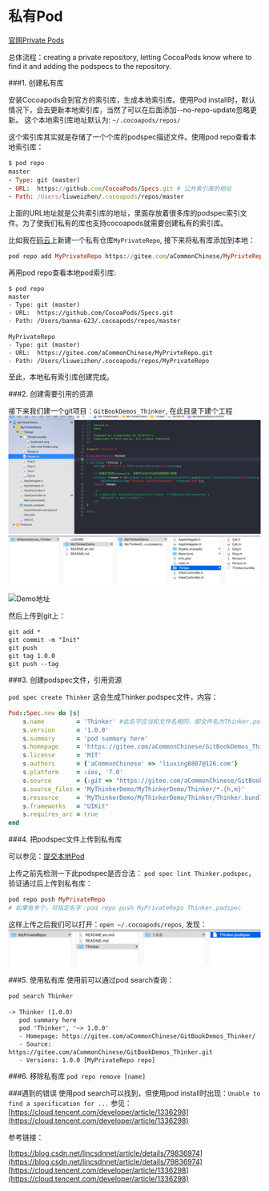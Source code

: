 # 私有Pod

[官网Private Pods](http://guides.cocoapods.org/making/private-cocoapods.html)

总体流程：creating a private repository, letting CocoaPods know where to find it and adding the podspecs to the repository.

###1. 创建私有库

安装Cocoapods会到官方的索引库，生成本地索引库。使用Pod install时，默认情况下，会去更新本地索引库，当然了可以在后面添加--no-repo-update忽略更新。
这个本地索引库地址默认为: `~/.cocoapods/repos/`

这个索引库其实就是存储了一个个库的podspec描述文件。使用pod repo查看本地索引库：

```ruby
$ pod repo
master
- Type: git (master)
- URL:  https://github.com/CocoaPods/Specs.git # 公共索引库的地址
- Path: /Users/liuweizhen/.cocoapods/repos/master
```

上面的URL地址就是公共索引库的地址，里面存放着很多库的podspec索引文件。为了使我们私有的库也支持cocoapods就需要创建私有的索引库。

比如我在[码云](https://gitee.com/)上新建一个私有仓库`MyPrivateRepo`, 接下来将私有库添加到本地：

```ruby
pod repo add MyPrivateRepo https://gitee.com/aCommonChinese/MyPrivteRepo.git
```

再用pod repo查看本地pod索引库:

```
$ pod repo
master
- Type: git (master)
- URL:  https://github.com/CocoaPods/Specs.git
- Path: /Users/banma-623/.cocoapods/repos/master

MyPrivateRepo
- Type: git (master)
- URL:  https://gitee.com/aCommonChinese/MyPrivteRepo.git
- Path: /Users/liuweizhen/.cocoapods/repos/MyPrivateRepo
```

至此，本地私有索引库创建完成。

###2. 创建需要引用的资源

接下来我们建一个git项目：`GitBookDemos_Thinker`, 在此目录下建个工程
![](images/2.png)
![](images/3.png)

![Demo地址](https://gitee.com/aCommonChinese/GitBookDemos_Thinker.git)

然后上传到git上：
```
git add *
git commit -m "Init"
git push
git tag 1.0.0
git push --tag
```

###3. 创建podspec文件，引用资源

`pod spec create Thinker`
这会生成Thinker.podspec文件，内容：

```ruby
Pod::Spec.new do |s|
    s.name         = 'Thinker' #此名字应当和文件名相同，即文件名为Thinker.podspec, 此name当为Thinker
    s.version      = '1.0.0'
    s.summary      = 'pod summary here'
    s.homepage     = 'https://gitee.com/aCommonChinese/GitBookDemos_Thinker/'
    s.license      = 'MIT'
    s.authors      = {'aCommonChinese' => 'liuxing8807@126.com'}
    s.platform     = :ios, '7.0'
    s.source       = {:git => "https://gitee.com/aCommonChinese/GitBookDemos_Thinker.git", :tag => s.version}
    s.source_files = 'MyThinkerDemo/MyThinkerDemo/Thinker/*.{h,m}'
    s.resource     = 'MyThinkerDemo/MyThinkerDemo/Thinker/Thinker.bundle'
    s.frameworks   = "UIKit"
    s.requires_arc = true
end
```

###4. 把podspec文件上传到私有库

可以参见：<a href="#file:///提交本地Pod.html">提交本地Pod</a>

上传之前先检测一下此podspec是否合法：
`pod spec lint Thinker.podspec`，验证通过后上传到私有库：
```ruby
pod repo push MyPrivateRepo 
# 如果有多个，可指定名字：pod repo push MyPrivateRepo Thinker.podspec 
```

这样上传之后我们可以打开：`open ~/.cocoapods/repos`, 发现：
![](images/4.png)

###5. 使用私有库
使用前可以通过pod search查询：

```
pod search Thinker

-> Thinker (1.0.0)
   pod summary here
   pod 'Thinker', '~> 1.0.0'
   - Homepage: https://gitee.com/aCommonChinese/GitBookDemos_Thinker/
   - Source:   https://gitee.com/aCommonChinese/GitBookDemos_Thinker.git
   - Versions: 1.0.0 [MyPrivateRepo repo]
```

###6. 移除私有库
`pod repo remove [name]`

###遇到的错误
使用pod search可以找到，但使用pod install时出现：`Unable to find a specification for ...`
参见：[https://cloud.tencent.com/developer/article/1336298](https://cloud.tencent.com/developer/article/1336298)


参考链接：

[https://blog.csdn.net/lincsdnnet/article/details/79836974](https://blog.csdn.net/lincsdnnet/article/details/79836974)
[https://cloud.tencent.com/developer/article/1336298](https://cloud.tencent.com/developer/article/1336298)






